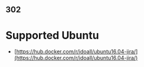 

## 302

# Supported Ubuntu

- [https://hub.docker.com/r/idoall/ubuntu16.04-jira/](https://hub.docker.com/r/idoall/ubuntu16.04-jira/)